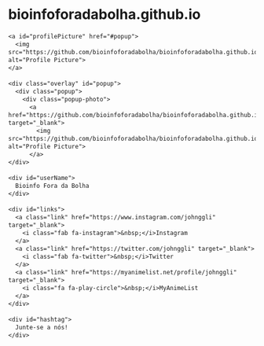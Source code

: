# bioinfoforadabolha.github.io

<!DOCTYPE html>
<html lang="en">
  <head>
    <meta charset="UTF-8">
    <meta name="viewport" content="width=device-width, initial-scale=1.0">
    <title> Bioinfo Fora da Bolha | Linktree</title>
    <!-- Favicon -->
    <link rel="icon" href="https://github.com/bioinfoforadabolha/bioinfoforadabolha.github.io/blob/main/assets/logo_bfb.png" type="image/x-icon" />
    <!-- Font Awesome icons -->
    <link rel="stylesheet" href="https://use.fontawesome.com/releases/v5.8.1/css/all.css">
    <!-- Core theme CSS -->
    <link rel="stylesheet" href="style.css">
  </head>

  <body>
    <!-- Parallax Pixel Background Animation -->
    <section class="animated-background">
      <div id="stars1"></div>
      <div id="stars2"></div>
      <div id="stars3"></div>
    </section>
    <!-- End of Parallax Pixel Background Animation -->

    <a id="profilePicture" href="#popup">
      <img src="https://github.com/bioinfoforadabolha/bioinfoforadabolha.github.io/blob/main/assets/logo_bfb.png" alt="Profile Picture">
    </a>

    <div class="overlay" id="popup">
      <div class="popup">
        <div class="popup-photo">
          <a href="https://github.com/bioinfoforadabolha/bioinfoforadabolha.github.io/blob/main/assets/logo_bfb.png" target="_blank">
            <img src="https://github.com/bioinfoforadabolha/bioinfoforadabolha.github.io/blob/main/assets/logo_bfb.png" alt="Profile Picture">
          </a>
    </div>

    <div id="userName">
      Bioinfo Fora da Bolha
    </div>

    <div id="links">
      <a class="link" href="https://www.instagram.com/johnggli" target="_blank">
        <i class="fab fa-instagram">&nbsp;</i>Instagram
      </a>
      <a class="link" href="https://twitter.com/johnggli" target="_blank">
        <i class="fab fa-twitter">&nbsp;</i>Twitter
      </a>
      <a class="link" href="https://myanimelist.net/profile/johnggli" target="_blank">
        <i class="fa fa-play-circle">&nbsp;</i>MyAnimeList
      </a>
    </div>

    <div id="hashtag">
      Junte-se a nós!
    </div>
  </body>
</html>
